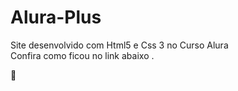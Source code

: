 # Alura-Plus
 Site desenvolvido com Html5 e Css 3 no Curso Alura <br>
 Confira como ficou no link abaixo .<br>
 
 🔗
 
 
 
 
